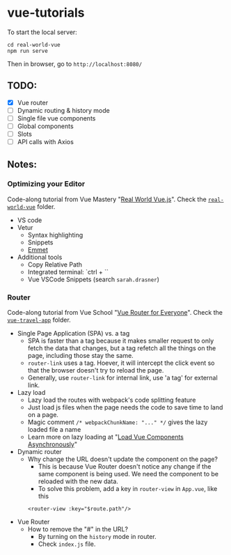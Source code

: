 # vue-tutorials

To start the local server:
```
cd real-world-vue
npm run serve
```

Then in browser, go to `http://localhost:8080/`

## TODO:
- [x] Vue router
- [ ] Dynamic routing & history mode
- [ ] Single file vue components
- [ ] Global components
- [ ] Slots
- [ ] API calls with Axios

## Notes:

### Optimizing your Editor

Code-along tutorial from Vue Mastery "[Real World Vue.js](https://www.vuemastery.com/courses/real-world-vue-js/real-world-intro)". Check the [`real-world-vue`](https://github.com/appletreeisyellow/real-world-vue-js/tree/master/real-world-vue) folder.

- VS code
- Vetur
  - Syntax highlighting
  - Snippets
  - [Emmet](https://emmet.io/)
- Additional tools
  - Copy Relative Path
  - Integrated terminal: `ctrl + ``
  - Vue VSCode Snippets (search `sarah.drasner`)

### Router

Code-along tutorial from Vue School "[Vue Router for Everyone](https://vueschool.io/courses/vue-router-for-everyone)". Check the [`vue-travel-app`](https://github.com/appletreeisyellow/real-world-vue-js/tree/master/vue-travel-app) folder.

  - Single Page Application (SPA) vs. a tag
    - SPA is faster than a tag because it makes smaller request to only fetch the data that changes, but a tag refetch all the things on the page, including those stay the same.
    - `router-link` uses a tag. Hoever, it will intercept the click event so that the browser doesn't try to reload the page.
    - Generally, use `router-link` for internal link, use 'a tag' for external link.
  - Lazy load
    - Lazy load the routes with webpack's code splitting feature
    - Just load js files when the page needs the code to save time to land on a page.
    - Magic comment `/* webpackChunkName: "..." */` gives the lazy loaded file a name
    - Learn more on lazy loading at "[Load Vue Components Asynchronously](https://vueschool.io/lessons/dynamically-load-components)"
  - Dynamic router
    - Why change the URL doesn't update the component on the page?
      - This is because Vue Router doesn't notice any change if the same component is being used. We need the component to be reloaded with the new data.
      - To solve this problem, add a key in `router-view` in `App.vue`, like this
      ```
      <router-view :key="$route.path"/>
      ```
  - Vue Router
    - How to remove the "#" in the URL?
      - By turning on the `history` mode in router.
      - Check `index.js` file.
